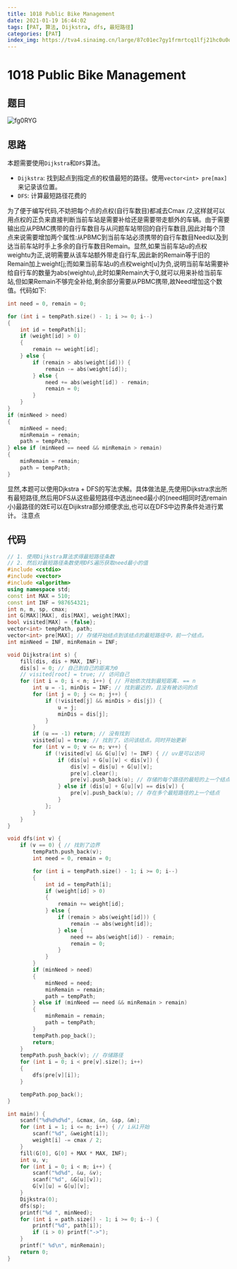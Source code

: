 ```yaml
---
title: 1018 Public Bike Management
date: 2021-01-19 16:44:02
tags: [PAT, 算法, Dijkstra, dfs, 最短路径]
categories: [PAT]
index_img: https://tva4.sinaimg.cn/large/87c01ec7gy1frmrtcq1lfj21hc0u0qc1.jpg
---
```


# 1018 Public Bike Management

## 题目

![fg0RYG](https://gitee.com/yoyhm/oss/raw/master/uPic/fg0RYG.png)

## 思路

本题需要使用`Dijkstra`和`DFS`算法。

- `Dijkstra`: 找到起点到指定点的权值最短的路径。使用`vector<int> pre[max]`来记录该位置。
- `DFS`: 计算最短路径花费的

为了便于编写代码,不妨把每个点的点权(自行车数目)都减去Cmax /2,这样就可以用点权的正负来直接判断当前车站是需要补给还是需要带走额外的车辆。由于需要输出应从PBMC携带的自行车数目与从问题车站带回的自行车数目,因此对每个顶点来说需要增加两个属性:从PBMC到当前车站必须携带的自行车数目Need以及到达当前车站时手上多余的自行车数目Remain。显然,如果当前车站u的点权weightu为正,说明需要从该车站额外带走自行车,因此新的Remain等于旧的Remain加上weight[j;而如果当前车站u的点权weight[u]为负,说明当前车站需要补给自行车的数量为abs(weightu),此时如果Remain大于0,就可以用来补给当前车站,但如果Remain不够完全补给,剩余部分需要从PBMC携带,故Need增加这个数值。代码如下:

```C++
int need = 0, remain = 0;

for (int i = tempPath.size() - 1; i >= 0; i--)
{
	int id = tempPath[i];
	if (weight[id] > 0)
	{
		remain += weight[id];
	} else {
		if (remain > abs(weight[id])) {
			remain -= abs(weight[id]);
		} else {
			need += abs(weight[id]) - remain;
			remain = 0;
		}
	}
}
if (minNeed > need)
{
	minNeed = need;
	minRemain = remain;
	path = tempPath;
} else if (minNeed == need && minRemain > remain)
{
	minRemain = remain;
	path = tempPath;
}
```

显然,本题可以使用Djkstra + DFS的写法求解。具体做法是,先使用Dijkstra求出所有最短路径,然后用DFS从这些最短路径中选出need最小的(need相同时选remain 小)最路径的效E可以在Dijikstra部分顺便求出,也可以在DFS中边界条件处进行累计。
注意点

## 代码

```C++
// 1. 使用Dijkstra算法求得最短路径条数
// 2. 然后对最短路径条数使用DFS遍历获取need最小的值
#include <cstdio>
#include <vector>
#include <algorithm>
using namespace std;
const int MAX = 510;
const int INF = 987654321;
int n, m, sp, cmax;
int G[MAX][MAX], dis[MAX], weight[MAX];
bool visited[MAX] = {false};
vector<int> tempPath, path;
vector<int> pre[MAX]; // 存储开始结点到该结点的最短路径中，前一个结点。
int minNeed = INF, minRemain = INF;

void Dijkstra(int s) {
    fill(dis, dis + MAX, INF);
    dis[s] = 0; // 自己到自己的距离为0
    // visited[root] = true; // 访问自己
    for (int i = 0; i < n; i++) { // 开始依次找到最短距离. == n
        int u = -1, minDis = INF; // 找到最近的，且没有被访问的点
        for (int j = 0; j <= n; j++) {
            if (!visited[j] && minDis > dis[j]) {
                u = j;
                minDis = dis[j];
            }
        }
        if (u == -1) return; // 没有找到
        visited[u] = true; // 找到了，访问该结点。同时开始更新
        for (int v = 0; v <= n; v++) {
            if (!visited[v] && G[u][v] != INF) { // uv是可以访问
                if (dis[u] + G[u][v] < dis[v]) {
                    dis[v] = dis[u] + G[u][v];
                    pre[v].clear();
                    pre[v].push_back(u); // 存储的每个路径的最短的上一个结点
                } else if (dis[u] + G[u][v] == dis[v]) {
                    pre[v].push_back(u); // 存在多个最短路径的上一个结点
                }
            };
        }
    }
}

void dfs(int v) {
    if (v == 0) { // 找到了边界
        tempPath.push_back(v);
        int need = 0, remain = 0;

        for (int i = tempPath.size() - 1; i >= 0; i--)
        {
            int id = tempPath[i];
            if (weight[id] > 0)
            {
                remain += weight[id];
            } else {
                if (remain > abs(weight[id])) {
                    remain -= abs(weight[id]);
                } else {
                    need += abs(weight[id]) - remain;
                    remain = 0;
                }
            }
        }
        if (minNeed > need)
        {
            minNeed = need;
            minRemain = remain;
            path = tempPath;
        } else if (minNeed == need && minRemain > remain)
        {
            minRemain = remain;
            path = tempPath;
        }
        tempPath.pop_back();
        return;
    }
    tempPath.push_back(v); // 存储路径
    for (int i = 0; i < pre[v].size(); i++)
    {
        dfs(pre[v][i]);
    }

    tempPath.pop_back();
}

int main() {
    scanf("%d%d%d%d", &cmax, &n, &sp, &m);
    for (int i = 1; i <= n; i++) { // i从1开始
        scanf("%d", &weight[i]);
        weight[i] -= cmax / 2;
    }
    fill(G[0], G[0] + MAX * MAX, INF);
    int u, v;
    for (int i = 0; i < m; i++) {
        scanf("%d%d", &u, &v);
        scanf("%d", &G[u][v]);
        G[v][u] = G[u][v];
    }
    Dijkstra(0);
    dfs(sp);
    printf("%d ", minNeed);
    for (int i = path.size() - 1; i >= 0; i--) {
        printf("%d", path[i]);
        if (i > 0) printf("->");
    }
    printf(" %d\n", minRemain);
    return 0;
}
```
